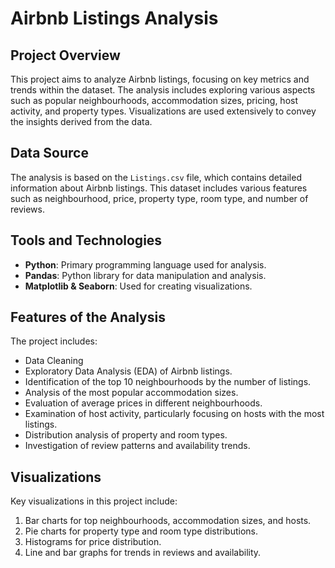 # Airbnb Listings Analysis

## Project Overview
This project aims to analyze Airbnb listings, focusing on key metrics and trends within the dataset. The analysis includes exploring various aspects such as popular neighbourhoods, accommodation sizes, pricing, host activity, and property types. Visualizations are used extensively to convey the insights derived from the data.

## Data Source
The analysis is based on the `Listings.csv` file, which contains detailed information about Airbnb listings. This dataset includes various features such as neighbourhood, price, property type, room type, and number of reviews.

## Tools and Technologies
- **Python**: Primary programming language used for analysis.
- **Pandas**: Python library for data manipulation and analysis.
- **Matplotlib & Seaborn**: Used for creating visualizations.

## Features of the Analysis
The project includes:
- Data Cleaning 
- Exploratory Data Analysis (EDA) of Airbnb listings.
- Identification of the top 10 neighbourhoods by the number of listings.
- Analysis of the most popular accommodation sizes.
- Evaluation of average prices in different neighbourhoods.
- Examination of host activity, particularly focusing on hosts with the most listings.
- Distribution analysis of property and room types.
- Investigation of review patterns and availability trends.

## Visualizations
Key visualizations in this project include:
1. Bar charts for top neighbourhoods, accommodation sizes, and hosts.
2. Pie charts for property type and room type distributions.
3. Histograms for price distribution.
4. Line and bar graphs for trends in reviews and availability.
